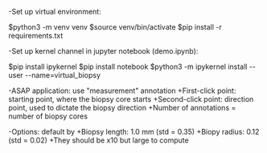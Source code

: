 
-Set up virtual environment:

$python3 -m venv venv
$source venv/bin/activate
$pip install -r requirements.txt

-Set up kernel channel in jupyter notebook (demo.ipynb):

$pip install ipykernel
$pip install notebook
$python3 -m ipykernel install --user --name=virtual_biopsy

-ASAP application: use "measurement" annotation
    +First-click point: starting point, where the biopsy core starts
    +Second-click point: direction point, used to dictate the biopsy direction
    +Number of annotations = number of biopsy cores

-Options: default by
    +Biopsy length: 1.0 mm (std = 0.35)
    +Biopy radius: 0.12 (std = 0.02)
    +They should be x10 but large to compute